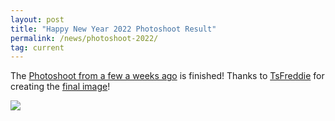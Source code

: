 ```yaml
---
layout: post
title: "Happy New Year 2022 Photoshoot Result"
permalink: /news/photoshoot-2022/
tag: current
---
```

The [Photoshoot from a few a weeks ago](/news/happy-new-year-2022/) is finished! Thanks to [TsFreddie](https://github.com/TsFreddie) for creating the [final image](/newyear2022/)!

[<img class="demo" src="/newyear2022.jpg" />](/newyear2022/)
